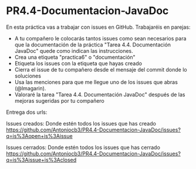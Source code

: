 # PR4.4-Documentacion-JavaDoc

En esta práctica vas a trabajar con issues en GitHub. Trabajaréis en parejas:

- A tu compañero le colocarás tantos issues como sean necesarios para que la documentación de la práctica "Tarea 4.4. Documentación JavaDoc" quede como indican las instrucciones.
- Crea una etiqueta "practica6" o "documentación"
- Etiqueta los issues con la etiqueta que hayas creado
- Cierra el issue de tu compañero desde el mensaje del commit donde lo soluciones
- Usa las menciones para que me llegue uno de los issues que abras (@lmagarin).
- Valoraré la tarea "Tarea 4.4. Documentación JavaDoc" después de las mejoras sugeridas por tu compañero

Entrega dos urls:

Issues creados: Donde estén todos los issues que has creado 
https://github.com/Antoniocb3/PR4.4-Documentacion-JavaDoc/issues?q=is%3Aopen+is%3Aissue

Issues cerrados: Donde estén todos los issues que has cerrado
https://github.com/Antoniocb3/PR4.4-Documentacion-JavaDoc/issues?q=is%3Aissue+is%3Aclosed